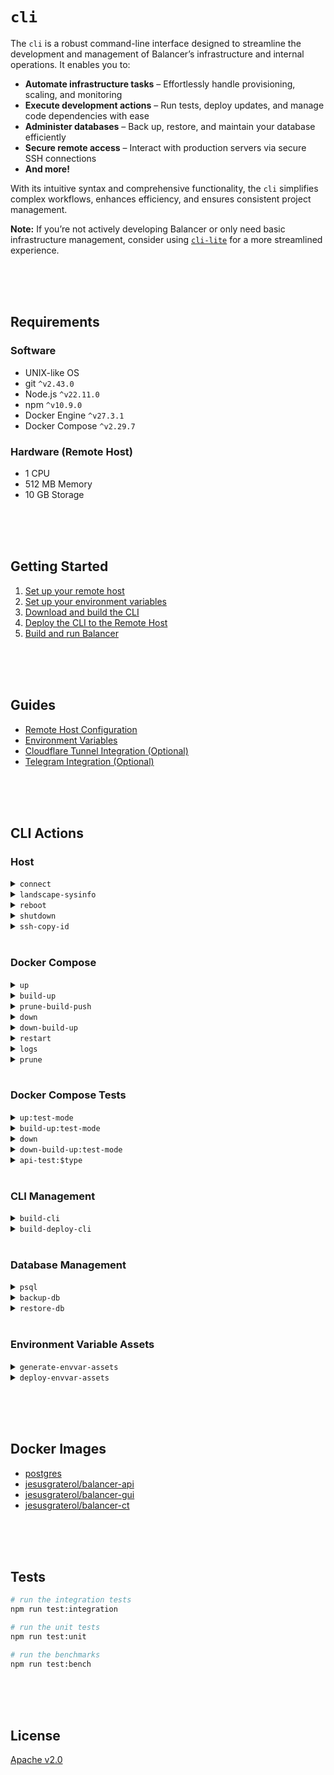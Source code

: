 # `cli`

The `cli` is a robust command-line interface designed to streamline the development and management of Balancer’s infrastructure and internal operations. It enables you to:

* **Automate infrastructure tasks** – Effortlessly handle provisioning, scaling, and monitoring
* **Execute development actions** – Run tests, deploy updates, and manage code dependencies with ease
* **Administer databases** – Back up, restore, and maintain your database efficiently
* **Secure remote access** – Interact with production servers via secure SSH connections
* **And more!**

With its intuitive syntax and comprehensive functionality, the `cli` simplifies complex workflows, enhances efficiency, and ensures consistent project management.

**Note:** If you’re not actively developing Balancer or only need basic infrastructure management, consider using [`cli-lite`](https://github.com/bitcoin-balancer/cli-lite) for a more streamlined experience.





<br/><br/><br/>

## Requirements

### Software

- UNIX-like OS
- git `^v2.43.0`
- Node.js `^v22.11.0`
- npm `^v10.9.0`
- Docker Engine `^v27.3.1`
- Docker Compose `^v2.29.7`

### Hardware (Remote Host)

- 1 CPU
- 512 MB Memory
- 10 GB Storage





<br/><br/><br/>

## Getting Started

1. [Set up your remote host](./docs/remote-host/index.md)
2. [Set up your environment variables](./docs/environment-variables/index.md)
3. [Download and build the CLI](./docs/download-build-cli/index.md)
4. [Deploy the CLI to the Remote Host](./docs/deploy-cli/index.md)
5. [Build and run Balancer](./docs/build-run-balancer/index.md)







<br/><br/><br/>

## Guides

- [Remote Host Configuration](./docs/remote-host/index.md)
- [Environment Variables](./docs/environment-variables/index.md)
- [Cloudflare Tunnel Integration (Optional)](./docs/cloudflare-tunnel/index.md)
- [Telegram Integration (Optional)](./docs/telegram/index.md)





<br/><br/><br/>

## CLI Actions

### Host

<details>
  <summary><code>connect</code></summary>
  <br/>
  Establishes a SSH Connection with the remote host.

  ```bash
  ssh root@ip
  ```
  <br/>
</details>
<details>
  <summary><code>landscape-sysinfo</code></summary>
  <br/>
  Executes the landscape-sysinfo binary and prints its results.

  ```bash
  ssh root@ip landscape-sysinfo
  ```
  <br/>
</details>
<details>
  <summary><code>reboot</code></summary>
  <br/>
  Reboots the remote host after stopping containers and removing containers, networks, volumes, and images created by <code>up</code>.

  ```bash
  ssh root@ip reboot
  ```
  <br/>
</details>
<details>
  <summary><code>shutdown</code></summary>
  <br/>
  Shuts down the remote host after stopping containers and removing containers, networks, volumes, and images created by <code>up</code>.

  ```bash
  ssh root@ip poweroff
  ```
  <br/>
</details>
<details>
  <summary><code>ssh-copy-id</code></summary>
  <br/>
  Copies the SSH Public Key specified in the config file into the remote server.

  ```bash
  ssh-copy-id root@ip
  ```
  <br/>
</details>





<br/>

### Docker Compose

<details>
  <summary><code>up</code></summary>
  <br/>
  Builds, (re)creates, starts, and attaches to containers for a service. An optional variation can be provided in order to generate the custom <code>compose.yaml</code> file and start the containers in the chosen mode.

  <br/>

  When executed on the local host, it runs:
  ```bash
  docker compose up --detach
  ```

  <br/>

  In contrast, when executed on the remote host, it always pulls the latest images from the registry (Docker Hub):
  ```bash
  docker compose up --pull always --no-build --detach
  ```

  <br/>
  The following variations are supported:

  - <code>up:restore-mode</code> used to restore a database backup that was generated in the past

  <br/>
</details>
<details>
  <summary><code>build-up</code></summary>
  <br/>
  Builds all the images and starts the containers. An optional variation can be provided in order to generate the custom <code>compose.yaml</code> file and start the containers in the chosen mode.

  <br/>

  When executed on the local host, it runs:
  ```bash
  docker compose up --build --detach
  ```

  <br/>

  When executed on the remote host, it firstly removes all unused containers, networks and images (both dangling and unused).

  ```bash
  docker system prune --all --force
  ```
  <br/>

  Then, it restarts the Docker Service:

  ```bash
  systemctl restart docker
  ```
  <br/>

  Finally, it pulls the latest images from the registry (Docker Hub):
  ```bash
  docker compose up --pull always --no-build --detach
  ```

  <br/>
  The following variations are supported:

  - <code>build-up:restore-mode</code> used to restore a database backup that was generated in the past

  <br/>
</details>
<details>
  <summary><code>prune-build-push</code></summary>
  <br/>
  Removes all unused containers, networks and images (both dangling and unused).

  ```bash
  docker system prune --all --force
  ```
  <br/>

  Then, it builds all the images and pushes them to the registry (Docker Hub).

  ```bash
  docker compose build --push
  ```
  <br/>
</details>

<details>
  <summary><code>down</code></summary>
  <br/>
  Stops containers and removes containers, networks, volumes, and images created by <code>up</code>.

  ```bash
  docker compose down
  ```
  <br/>
</details>

<details>
  <summary><code>down-build-up</code></summary>
  <br/>
  Stops containers and removes containers, networks, volumes, and images created by <code>up</code>.

  ```bash
  docker compose down
  ```

  <br/>

  Afterwards, it builds, (re)creates, starts, and attaches to containers for a service. An optional variation can be provided in order to generate the custom <code>compose.yaml</code> file and start the containers in the chosen mode.

  When executed on the local host, it runs:
  ```bash
  docker compose up --detach
  ```

  In contrast, when executed on the remote host, it always pulls the latest images from the registry (Docker Hub):
  ```bash
  docker compose up --pull always --no-build --detach
  ```
  <br/>
</details>
<details>
  <summary><code>restart</code></summary>
  <br/>
  Restarts all stopped and running services.

  ```bash
  docker compose restart
  ```
  <br/>
</details>

<details>
  <summary><code>logs</code></summary>
  <br/>
  Displays log output from all services. If a variation is provided, it narrows down the logs to a specific service.

  ```bash
  docker compose logs -f

  # if a variation is provided
  docker compose logs <variation> -f
  ```

  <br/>

  The following variations are supported:

  - <code>logs:postgres</code> displays log output from the postgres service

  - <code>logs:api</code> displays log output from the api service

  - <code>logs:gui</code> displays log output from the gui service

  - <code>logs:ct</code> displays log output from the cloudflared service
  <br/>
</details>

<details>
  <summary><code>prune</code></summary>
  <br/>
  Removes all unused containers, networks and images (both dangling and unused).

  ```bash
  docker system prune --all --force
  ```
  <br/>
</details>






<br/>

### Docker Compose Tests

<details>
  <summary><code>up:test-mode</code></summary>
  <br/>
  Builds, (re)creates, starts, and attaches to containers for a service with <code>TEST_MODE</code> enabled (used to run unit, integration or benchmark tests locally):
  
  ```bash
  docker compose up --detach
  ```

  <br/>
</details>

<details>
  <summary><code>build-up:test-mode</code></summary>
  <br/>
  Builds all the images and starts the containers with <code>TEST_MODE</code> enabled (used to run unit, integration or benchmark tests locally):

  ```bash
  docker compose up --build --detach
  ```

  <br/>
</details>

<details>
  <summary><code>down</code></summary>
  <br/>
  Stops containers and removes containers, networks, volumes, and images created by <code>up</code>.

  ```bash
  docker compose down
  ```
  <br/>
</details>

<details>
  <summary><code>down-build-up:test-mode</code></summary>
  <br/>
  Stops containers and removes containers, networks, volumes, and images created by <code>up</code>.

  ```bash
  docker compose down
  ```

  <br/>

  Afterwards, it builds all the images and starts the containers with <code>TEST_MODE</code> enabled (used to run unit, integration or benchmark tests locally):

  ```bash
  docker compose up --build --detach
  ```

  <br/>
</details>

<details>
  <summary><code>api-test:$type</code></summary>
  <br/>
  Runs the automated tests on the api service for the chosen variation.

  ```bash
  npm run test:<variation>
  ```

  <br/>
  The following variations are supported:

  - <code>api-test:integration</code> runs the integration tests in the api service

  - <code>api-test:unit</code> runs the unit tests in the api service

  - <code>api-test:bench</code> runs the benchmarks in the api service
  <br/>
</details>




<br/>

### CLI Management

<details>
  <summary><code>build-cli</code></summary>
  <br/>
  Executes the script to generate a build of the CLI straight from the source code.

  ```bash
  npm run build
  ```
  <br/>
</details>
<details>
  <summary><code>build-deploy-cli</code></summary>
  <br/>
  Deploys the CLI from its source in the local host to the remote host.

  Firstly, it creates the root directory (if it doesn't already exist):

  ```bash
  ssh root@ip mkdir -p cli
  ```

  <br/>

  Then, it deploys the source code files and lastly, it installs the dependencies:

  ```bash
  ssh root@ip cd cli && npm ci --omit=dev
  ```
  <br/>
</details>





<br/>

### Database Management

<details>
  <summary><code>psql</code></summary>
  <br/>
  Start the terminal-based front-end to PostgreSQL

  ```bash
  docker compose exec -it postgres psql -U postgres
  ```

  <br/>
</details>
<details>
  <summary><code>backup-db</code></summary>
  <br/>
  Generates a database backup file, pulls it to the local host and performs a clean up once complete.

  <br/>

  Firstly, it generates a backup file (<code>$TIMESTAMP.dump</code>) and places it in the <code>balancer_pgdata-management</code> volume.

  ```bash
  docker compose exec postgres pg_dump -U postgres -f /var/lib/pgdata-management/$TIMESTAMP.dump -Fc
  ```

  <br/>

  Next, it pulls the backup file from the remote host to a specified destination directory in the localhost:

  ```bash
  scp root@ip:/var/lib/docker/volumes/balancer_pgdata-management/_data/$TIMESTAMP.dump /localhost/dest/dir
  ```

  <br/>
  
  Finally, it cleans up the <code>balancer_pgdata-management</code> volume:

  ```bash
  ssh root@ip rm -f /var/lib/docker/volumes/balancer_pgdata-management/_data/$TIMESTAMP.dump
  ```
  <br/>
</details>
<details>
  <summary><code>restore-db</code></summary>
  <br/>
  Restores a chosen backup file after cleaning the current state of the database and performs a clean up once complete.

  <br/>

  Firstly, it pushes the chosen backup file (<code>$TIMESTAMP.dump</code>) into the <code>balancer_pgdata-management</code> volume.

  ```bash
  scp /localhost/src/$TIMESTAMP.dump root@ip:/var/lib/docker/volumes/balancer_pgdata-management/_data/$TIMESTAMP.dump
  ```

  <br/>

  Next, it restores the database by making use of the backup file:

  ```bash
  docker compose exec postgres pg_restore --clean --if-exists -U postgres -d postgres /var/lib/pgdata-management/$TIMESTAMP.dump
  ```

  <br/>
  
  Finally, it cleans up the <code>balancer_pgdata-management</code> volume:

  ```bash
  ssh root@ip rm -f /var/lib/docker/volumes/balancer_pgdata-management/_data/$TIMESTAMP.dump
  ```
  <br/>
</details>




<br/>

### Environment Variable Assets

<details>
  <summary><code>generate-envvar-assets</code></summary>
  <br/>
  
  Generates the environment variable assets based on a source file and places the results in a custom path.

  <br/>

</details>
<details>
  <summary><code>deploy-envvar-assets</code></summary>
  <br/>
  Deploys the environment variable assets to the remote host from a custom source path.

  **Note:** assets are generated by the <code>generate-envvar-assets</code> action.

  ```bash
  scp -r ./assets/secrets root@ip:cli/secrets
  scp ./assets/.env root@ip:cli/.env
  # assets/
  #     │
  #     secrets/
  #     │     └───...
  #     .env
  ```

  <br/>
</details>





<br/><br/><br/>

## Docker Images

- [postgres](https://hub.docker.com/_/postgres)
- [jesusgraterol/balancer-api](https://hub.docker.com/r/jesusgraterol/balancer-api)
- [jesusgraterol/balancer-gui](https://hub.docker.com/r/jesusgraterol/balancer-gui)
- [jesusgraterol/balancer-ct](https://hub.docker.com/r/jesusgraterol/balancer-ct)




<br/><br/><br/>

## Tests

```bash
# run the integration tests
npm run test:integration

# run the unit tests
npm run test:unit

# run the benchmarks
npm run test:bench
```





<br/><br/><br/>

## License

[Apache v2.0](https://www.apache.org/licenses/LICENSE-2.0)